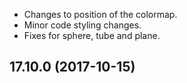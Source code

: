 - Changes to position of the colormap.
- Minor code styling changes.
- Fixes for sphere, tube and plane.

## 17.10.0 (2017-10-15) 
